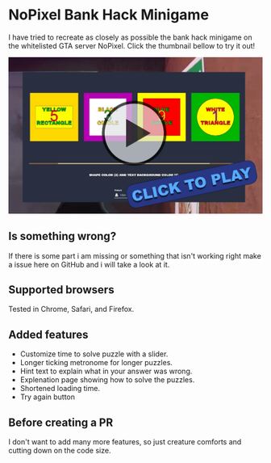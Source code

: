 # NoPixel Bank Hack Minigame
I have tried to recreate as closely as possible the bank hack minigame on the whitelisted GTA server NoPixel. Click the thumbnail bellow to try it out!


[![](thumbnail.jpg)](https://jesper-hustad.github.io/NoPixel-minigame/index)

## Is something wrong?
If there is some part i am missing or something that isn't working right make a issue here on GitHub and i will take a look at it.

## Supported browsers
Tested in Chrome, Safari, and Firefox.

## Added features
- Customize time to solve puzzle with a slider.
- Longer ticking metronome for longer puzzles.
- Hint text to explain what in your answer was wrong.
- Explenation page showing how to solve the puzzles.
- Shortened loading time.
- Try again button

## Before creating a PR
I don't want to add many more features, so just creature comforts and cutting down on the code size.

